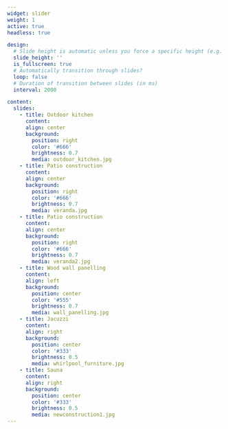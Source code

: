 ```yaml
---
widget: slider
weight: 1
active: true
headless: true

design:
  # Slide height is automatic unless you force a specific height (e.g. '400px')
  slide_height: ''
  is_fullscreen: true
  # Automatically transition through slides?
  loop: false
  # Duration of transition between slides (in ms)
  interval: 2000

content:
  slides:
    - title: Outdoor kitchen
      content: 
      align: center
      background:
        position: right
        color: '#666'
        brightness: 0.7
        media: outdoor_kitchen.jpg
    - title: Patio construction
      content: 
      align: center
      background:
        position: right
        color: '#666'
        brightness: 0.7
        media: veranda.jpg
    - title: Patio construction
      content: 
      align: center
      background:
        position: right
        color: '#666'
        brightness: 0.7
        media: veranda2.jpg
    - title: Wood wall panelling
      content: 
      align: left
      background:
        position: center
        color: '#555'
        brightness: 0.7
        media: wall_panelling.jpg
    - title: Jacuzzi
      content: 
      align: right
      background:
        position: center
        color: '#333'
        brightness: 0.5
        media: whirlpool_furniture.jpg
    - title: Sauna
      content: 
      align: right
      background:
        position: center
        color: '#333'
        brightness: 0.5
        media: newconstruction1.jpg
---
```

